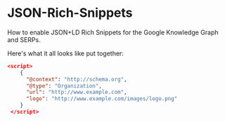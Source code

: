 # JSON-Rich-Snippets
How to enable JSON+LD Rich Snippets for the Google Knowledge Graph and SERPs.

Here's what it all looks like put together:

```json
<script>
    {
      "@context": "http://schema.org",
      "@type": "Organization",
      "url": "http://www.example.com",
      "logo": "http://www.example.com/images/logo.png"
    }
 </script>
 ```
 
